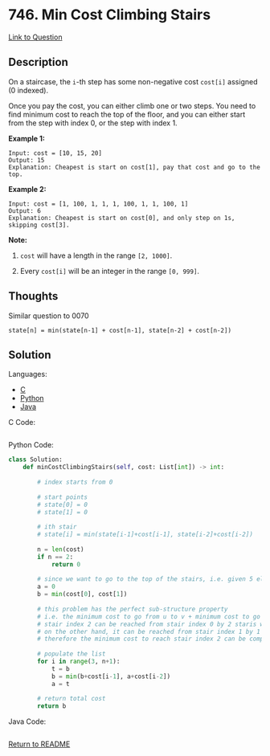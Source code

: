 # 746. Min Cost Climbing Stairs

[Link to Question](https://leetcode.com/problems/min-cost-climbing-stairs/)

## Description

On a staircase, the `i`-th step has some non-negative cost `cost[i]` assigned (0 indexed).

Once you pay the cost, you can either climb one or two steps. You need to find minimum cost to reach the top of the floor, and you can either start from the step with index 0, or the step with index 1.

**Example 1:**

```
Input: cost = [10, 15, 20]
Output: 15
Explanation: Cheapest is start on cost[1], pay that cost and go to the top.
```



**Example 2:**

```
Input: cost = [1, 100, 1, 1, 1, 100, 1, 1, 100, 1]
Output: 6
Explanation: Cheapest is start on cost[0], and only step on 1s, skipping cost[3].
```



**Note:**

1. `cost` will have a length in the range `[2, 1000]`.

2. Every `cost[i]` will be an integer in the range `[0, 999]`.

    

## Thoughts

Similar question to 0070

`state[n] = min(state[n-1] + cost[n-1], state[n-2] + cost[n-2])`



## Solution

Languages:

- [C](#C)
- [Python](#python)
- [Java](#java)

<div id="C"></div>C Code:

```C

```

<div id="python"></div>Python Code:

```python
class Solution:
    def minCostClimbingStairs(self, cost: List[int]) -> int:
        
        # index starts from 0
        
        # start points
        # state[0] = 0
        # state[1] = 0
        
        # ith stair
        # state[i] = min(state[i-1]+cost[i-1], state[i-2]+cost[i-2])
        
        n = len(cost)
        if n == 2:
            return 0
            
        # since we want to go to the top of the stairs, i.e. given 5 elements in the list, we want to go the 6th stair, one stair above the last one listed
        a = 0
        b = min(cost[0], cost[1])
        
        # this problem has the perfect sub-structure property
        # i.e. the minimum cost to go from u to v + minimum cost to go from v to w, equals to minimum cost to go from u to w
        # stair index 2 can be reached from stair index 0 by 2 staris with a cost of cost[0]
        # on the other hand, it can be reached from stair index 1 by 1 stair with a cost of cost[1]
        # therefore the minimum cost to reach stair index 2 can be computed directly 
        
        # populate the list
        for i in range(3, n+1):
            t = b
            b = min(b+cost[i-1], a+cost[i-2])
            a = t
        
        # return total cost
        return b
```

<div id="java"></div>Java Code:

```java

```

[Return to README](./../README.md)
